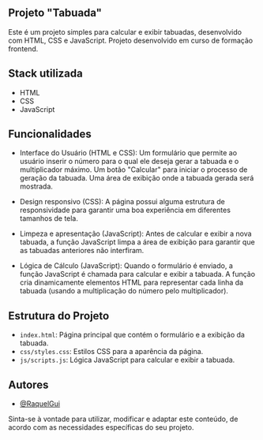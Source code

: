 ## Projeto "Tabuada"

Este é um projeto simples para calcular e exibir tabuadas, desenvolvido com HTML, CSS e JavaScript.
Projeto desenvolvido em curso de formação frontend. 

## Stack utilizada

- HTML 
- CSS
- JavaScript

## Funcionalidades

- Interface do Usuário (HTML e CSS):
    Um formulário que permite ao usuário inserir o número para o qual ele deseja gerar a tabuada e o multiplicador máximo.
    Um botão "Calcular" para iniciar o processo de geração da tabuada.
    Uma área de exibição onde a tabuada gerada será mostrada.

- Design responsivo (CSS):
    A página possui alguma estrutura de responsividade para garantir uma boa experiência em diferentes tamanhos de tela.
    
- Limpeza e apresentação (JavaScript):
    Antes de calcular e exibir a nova tabuada, a função JavaScript limpa a área de exibição para garantir que as tabuadas anteriores não interfiram.

- Lógica de Cálculo (JavaScript):
    Quando o formulário é enviado, a função JavaScript é chamada para calcular e exibir a tabuada. A função cria dinamicamente elementos HTML para representar cada linha da tabuada (usando a multiplicação do número pelo multiplicador).

## Estrutura do Projeto

- `index.html`: Página principal que contém o formulário e a exibição da tabuada.
- `css/styles.css`: Estilos CSS para a aparência da página.
- `js/scripts.js`: Lógica JavaScript para calcular e exibir a tabuada.


## Autores

- [@RaquelGui](https://www.github.com/RaquelGui)

Sinta-se à vontade para utilizar, modificar e adaptar este conteúdo, de acordo com as necessidades específicas do seu projeto. 
